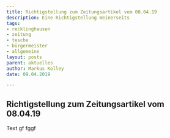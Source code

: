 ```yaml
---
title: Richtigstellung zum Zeitungsartikel vom 08.04.19
description: Eine Richtigstellung meinerseits
tags:
- recklinghausen
- zeitung
- tesche
- bürgermeister
- allgemeine
layout: posts
parent: aktuelles
author: Markus Kolley
date: 09.04.2019

---
```


## Richtigstellung zum Zeitungsartikel vom 08.04.19

Text gf fggf 